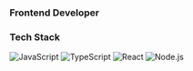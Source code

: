 ### Frontend Developer

### Tech Stack

![JavaScript](https://img.shields.io/badge/-JavaScript-F4E914?logo=javaScript&logoColor=black&style=flat)
![TypeScript](https://img.shields.io/badge/-TypeScript-3178C6?logo=TypeScript&logoColor=black&style=flat)
![React](https://img.shields.io/badge/-React-8EF2F8?logo=React&logoColor=black&style=flat)
![Node.js](https://img.shields.io/badge/-Node.js-68a063?logo=Node.js&logoColor=black&style=flat) 


<!--
**kimsohae/kimsohae** is a ✨ _special_ ✨ repository because its `README.md` (this file) appears on your GitHub profile.

Here are some ideas to get you started:

- 🔭 I’m currently working on ...
- 🌱 I’m currently learning ...
- 👯 I’m looking to collaborate on ...
- 🤔 I’m looking for help with ...
- 💬 Ask me about ...
- 📫 How to reach me: ...
- 😄 Pronouns: ...
- ⚡ Fun fact: ...
-->


<!--
**kimsohae/kimsohae** is a ✨ _special_ ✨ repository because its `README.md` (this file) appears on your GitHub profile.

Here are some ideas to get you started:

- 🔭 I’m currently working on ...
- 🌱 I’m currently learning ...
- 👯 I’m looking to collaborate on ...
- 🤔 I’m looking for help with ...
- 💬 Ask me about ...
- 📫 How to reach me: ...
- 😄 Pronouns: ...
- ⚡ Fun fact: ...
-->
